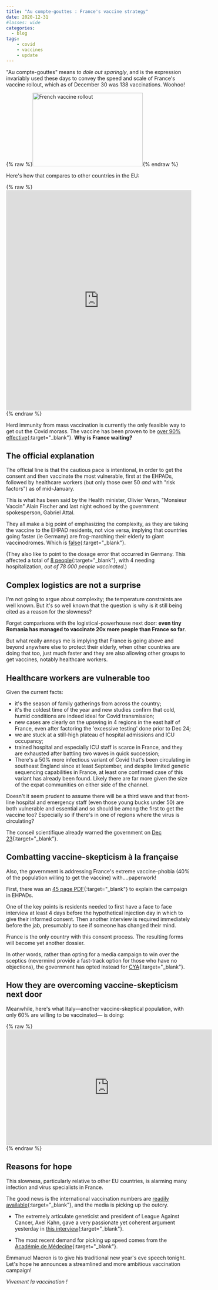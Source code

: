 ```yaml
---
title: "Au compte-gouttes : France's vaccine strategy"
date: 2020-12-31
#lasses: wide
categories:
  - blog
tags:
    - covid
    - vaccines
    - update
---
```


"Au compte-gouttes" means *to dole out sparingly*, and is the expression invariably used these days to convey the speed and scale of France's vaccine rollout, which as of December 30 was 138 vaccinations. Woohoo!

{% raw %}<img height="200" width="300" alt="French vaccine rollout" src='https://images-na.ssl-images-amazon.com/images/I/41VKeZYVHhL._AC_SL1020_.jpg' class="center">{% endraw %}

Here's how that compares to other countries in the EU:

{% raw %}<iframe src="https://ourworldindata.org/grapher/cumulative-covid-vaccinations?tab=chart&stackMode=absolute&time=latest&country=DEU~DNK~EST~HUN~LTU~PRT~POL~BGR~ROU~ITA~LVA~AUT~HRV~GRC~LUX~ISL~FRA&region=World" loading="lazy" style="width: 100%; height: 600px; border: 0px none;"></iframe>{% endraw %}

Herd immunity from mass vaccination is currently the only feasible way to get out the Covid morass. The vaccine has been proven to be [over 90% effective](https://www.cdc.gov/coronavirus/2019-ncov/vaccines/different-vaccines/Pfizer-BioNTech.html){:target="_blank"}. **Why is France waiting?**

## The official explanation

The official line is that the cautious pace is intentional, in order to get the consent and then vaccinate the most vulnerable, first at the EHPADs, followed by healthcare workers (but only those over 50 _and_ with "risk factors") as of mid-January.

This is what has been said by the Health minister, Olivier Veran, "Monsieur Vaccin" Alain Fischer and last night echoed by the government spokesperson, Gabriel Attal.

They all make a big point of emphasizing the complexity, as they are taking the vaccine to the EHPAD residents, not vice versa, implying that countries going faster (ie Germany) are frog-marching their elderly to giant vaccinodromes. Which is [false](https://www.france24.com/en/europe/20201226-in-germany-101-year-old-woman-first-to-receive-covid-19-vaccine){:target="_blank"}.

(They also like to point to the dosage error that occurred in Germany. This affected a total of [8 people](https://www.dw.com/en/coronavirus-german-care-home-workers-accidentally-given-vaccine-overdose/a-56077717){:target="_blank"}, with 4 needing hospitalization, _out of 78 000 people vaccinated_.)

## Complex logistics are not a surprise

I'm not going to argue about complexity; the temperature constraints are well known. But it's so well known that the question is why is it still being cited as a reason for the slowness?

Forget comparisons with the logistical-powerhouse next door: **even tiny Romania has managed to vaccinate 20x more people than France so far**.

But what really annoys me is implying that France is going above and beyond anywhere else to protect their elderly, when other countries are doing that too, just much faster and they are also allowing other groups to get vaccines, notably healthcare workers.

## Healthcare workers are vulnerable too

Given the current facts:

* it's the season of family gatherings from across the country;
* it's the coldest time of the year and new studies confirm that cold, humid conditions are indeed ideal for Covid transmission;
* new cases are clearly on the upswing in 4 regions in the east half of France, even after factoring the 'excessive testing' done prior to Dec 24;
* we are stuck at a still-high plateau of hospital admissions and ICU occupancy;
* trained hospital and especially ICU staff is scarce in France, and they are exhausted after battling two waves in quick succession;
* There's a 50% more infectious variant of Covid that's been circulating in southeast England since at least September, and despite limited genetic sequencing capabilities in France, at least one confirmed case of this variant has already been found. Likely there are far more given the size of the expat communities on either side of the channel.

Doesn't it seem prudent to assume there will be a third wave and that front-line hospital and emergency staff (even those young bucks under 50) are both vulnerable and essential and so should be among the first to get the vaccine too? Especially so if there's in one of regions where the virus is circulating?

The conseil scientifique already warned the government on [Dec 23](https://en.wikipedia.org/wiki/Cover_your_ass){:target="_blank"}.

## Combatting vaccine-skepticism à la française

Also, the government is addressing France's extreme vaccine-phobia (40% of the population willing to get the vaccine) with....paperwork!

First, there was an [45 page PDF](https://solidarites-sante.gouv.fr/IMG/pdf/guide_vaccination_contre_la_covid_ehpad_-_usld.pdf){:target="_blank"} to explain the campaign in EHPADs.

One of the key points is residents needed to first have a face to face interview at least 4 days before the hypothetical injection day in which to give their informed consent.  Then another interview is required immediately before the jab, presumably to see if someone has changed their mind.

France is the only country with this consent process. The resulting forms will become yet another dossier.

In other words, rather than opting for a media campaign to win over the sceptics (nevermind provide a fast-track option for those who have no objections), the government has opted instead for [CYA](https://en.wikipedia.org/wiki/Cover_your_ass){:target="_blank"}.

## How they are overcoming vaccine-skepticism next door

Meanwhile, here's what Italy—another vaccine-skeptical population, with only 60% are willing to be vaccinated— is doing:

{% raw %}<iframe width="560" height="315" src="https://www.youtube.com/embed/KtwDgx-L0so" frameborder="0" allow="accelerometer; autoplay; clipboard-write; encrypted-media; gyroscope; picture-in-picture" allowfullscreen></iframe>{% endraw %}

## Reasons for hope

This slowness, particularly relative to other EU countries, is alarming many infection and virus specialists in France.

The good news is the international vaccination numbers are [readily available](https://ourworldindata.org/covid-vaccinations){:target="_blank"}, and the media is picking up the outcry.

* The extremely articulate geneticist and president of League Against Cancer, Axel Kahn, gave a very passionate yet coherent argument yesterday in [this interview](https://www.bfmtv.com/sante/vaccination-le-geneticien-axel-kahn-deplore-une-trop-grande-prudence_AD-202012300092.html){:target="_blank"}.

* The most recent demand for picking up speed comes from the [Académie de Médecine](https://www.bfmtv.com/sante/coronavirus-l-academie-de-medecine-denonce-le-demarrage-tres-lent-de-la-vaccination_AD-202012310141.html){:target="_blank"}.

Emmanuel Macron is to give his traditional new year's eve speech tonight. Let's hope he announces a streamlined and more ambitious vaccination campaign!

_Vivement la vaccination !_
